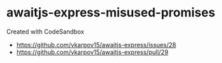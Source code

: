 # awaitjs-express-misused-promises
Created with CodeSandbox

- https://github.com/vkarpov15/awaitjs-express/issues/28
- https://github.com/vkarpov15/awaitjs-express/pull/29
